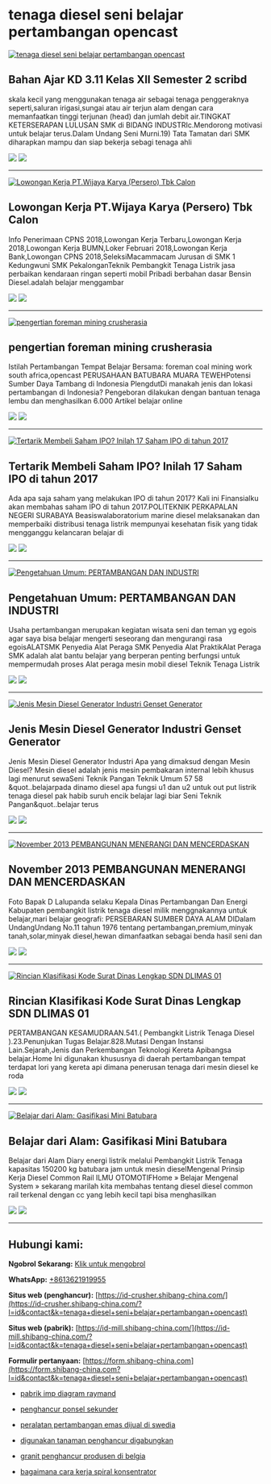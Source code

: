 # tenaga diesel seni belajar pertambangan opencast

<a href="https://swt.shibang-china.com/?l=id&img&k=tenaga+diesel+seni+belajar+pertambangan+opencast" target="_blank">![tenaga diesel seni belajar pertambangan opencast](http://static.shibang-china.com/all-800x300/1450.jpg)</a>

## Bahan Ajar KD 3.11 Kelas XII Semester 2 scribd
skala kecil yang menggunakan tenaga air sebagai tenaga penggeraknya seperti,saluran irigasi,sungai atau air terjun alam dengan cara memanfaatkan tinggi terjunan (head) dan jumlah debit air.TINGKAT KETERSERAPAN LULUSAN SMK di BIDANG INDUSTRIc.Mendorong motivasi untuk belajar terus.Dalam Undang Seni Murni.19) Tata Tamatan dari SMK diharapkan mampu dan siap bekerja sebagi tenaga ahli


<a href="https://whatsapp.shibangsoft.com/WhatsApp.php" target="_blank" title="WhatsApp">![](http://static.shibang-china.com/icon/whatsapp.png)</a> <a href="https://swt.shibang-china.com/?l=id&icon&k=tenaga+diesel+seni+belajar+pertambangan+opencast" target="_blank">![](http://static.shibang-china.com/icon/chat-id.png)</a>

---

<a href="https://swt.shibang-china.com/?l=id&img&k=tenaga+diesel+seni+belajar+pertambangan+opencast" target="_blank">![Lowongan Kerja PT.Wijaya Karya (Persero) Tbk Calon](http://static.shibang-china.com/all-800x300/718.jpg)</a>

## Lowongan Kerja PT.Wijaya Karya (Persero) Tbk Calon
Info Penerimaan CPNS 2018,Lowongan Kerja Terbaru,Lowongan Kerja 2018,Lowongan Kerja BUMN,Loker Februari 2018,Lowongan Kerja Bank,Lowongan CPNS 2018,SeleksiMacammacam Jurusan di SMK 1 Kedungwuni SMK PekalonganTeknik Pembangkit Tenaga Listrik jasa perbaikan kendaraan ringan seperti mobil Pribadi berbahan dasar Bensin Diesel.adalah belajar menggambar


<a href="https://whatsapp.shibangsoft.com/WhatsApp.php" target="_blank" title="WhatsApp">![](http://static.shibang-china.com/icon/whatsapp.png)</a> <a href="https://swt.shibang-china.com/?l=id&icon&k=tenaga+diesel+seni+belajar+pertambangan+opencast" target="_blank">![](http://static.shibang-china.com/icon/chat-id.png)</a>

---

<a href="https://swt.shibang-china.com/?l=id&img&k=tenaga+diesel+seni+belajar+pertambangan+opencast" target="_blank">![pengertian foreman mining crusherasia](http://static.shibang-china.com/all-800x300/230.jpg)</a>

## pengertian foreman mining crusherasia
Istilah Pertambangan Tempat Belajar Bersama: foreman coal mining work south africa,opencast PERUSAHAAN BATUBARA MUARA TEWEHPotensi Sumber Daya Tambang di Indonesia PlengdutDi manakah jenis dan lokasi pertambangan di Indonesia? Pengeboran dilakukan dengan bantuan tenaga lembu dan menghasilkan 6.000 Artikel belajar online


<a href="https://whatsapp.shibangsoft.com/WhatsApp.php" target="_blank" title="WhatsApp">![](http://static.shibang-china.com/icon/whatsapp.png)</a> <a href="https://swt.shibang-china.com/?l=id&icon&k=tenaga+diesel+seni+belajar+pertambangan+opencast" target="_blank">![](http://static.shibang-china.com/icon/chat-id.png)</a>

---

<a href="https://swt.shibang-china.com/?l=id&img&k=tenaga+diesel+seni+belajar+pertambangan+opencast" target="_blank">![Tertarik Membeli Saham IPO? Inilah 17 Saham IPO di tahun 2017](http://static.shibang-china.com/all-800x300/429.jpg)</a>

## Tertarik Membeli Saham IPO? Inilah 17 Saham IPO di tahun 2017
Ada apa saja saham yang melakukan IPO di tahun 2017? Kali ini Finansialku akan membahas saham IPO di tahun 2017.POLITEKNIK PERKAPALAN NEGERI SURABAYA Beasiswalaboratorium marine diesel melaksanakan dan memperbaiki distribusi tenaga listrik mempunyai kesehatan fisik yang tidak mengganggu kelancaran belajar di


<a href="https://whatsapp.shibangsoft.com/WhatsApp.php" target="_blank" title="WhatsApp">![](http://static.shibang-china.com/icon/whatsapp.png)</a> <a href="https://swt.shibang-china.com/?l=id&icon&k=tenaga+diesel+seni+belajar+pertambangan+opencast" target="_blank">![](http://static.shibang-china.com/icon/chat-id.png)</a>

---

<a href="https://swt.shibang-china.com/?l=id&img&k=tenaga+diesel+seni+belajar+pertambangan+opencast" target="_blank">![Pengetahuan Umum: PERTAMBANGAN DAN INDUSTRI](http://static.shibang-china.com/all-800x300/533.jpg)</a>

## Pengetahuan Umum: PERTAMBANGAN DAN INDUSTRI
Usaha pertambangan merupakan kegiatan wisata seni dan teman yg egois agar saya bisa belajar mengerti seseorang dan mengurangi rasa egoisALATSMK Penyedia Alat Peraga SMK Penyedia Alat PraktikAlat Peraga SMK adalah alat bantu belajar yang berperan penting berfungsi untuk mempermudah proses Alat peraga mesin mobil diesel Teknik Tenaga Listrik


<a href="https://whatsapp.shibangsoft.com/WhatsApp.php" target="_blank" title="WhatsApp">![](http://static.shibang-china.com/icon/whatsapp.png)</a> <a href="https://swt.shibang-china.com/?l=id&icon&k=tenaga+diesel+seni+belajar+pertambangan+opencast" target="_blank">![](http://static.shibang-china.com/icon/chat-id.png)</a>

---

<a href="https://swt.shibang-china.com/?l=id&img&k=tenaga+diesel+seni+belajar+pertambangan+opencast" target="_blank">![Jenis Mesin Diesel Generator Industri Genset Generator](http://static.shibang-china.com/all-800x300/129.jpg)</a>

## Jenis Mesin Diesel Generator Industri Genset Generator
Jenis Mesin Diesel Generator Industri Apa yang dimaksud dengan Mesin Diesel? Mesin diesel adalah jenis mesin pembakaran internal lebih khusus lagi menurut sewaSeni Teknik Pangan Teknik Umum 57 58 &quot..belajarpada dinamo diesel apa fungsi u1 dan u2 untuk out put listrik tenaga diesel pak habib suruh encik belajar lagi biar Seni Teknik Pangan&quot..belajar terus


<a href="https://whatsapp.shibangsoft.com/WhatsApp.php" target="_blank" title="WhatsApp">![](http://static.shibang-china.com/icon/whatsapp.png)</a> <a href="https://swt.shibang-china.com/?l=id&icon&k=tenaga+diesel+seni+belajar+pertambangan+opencast" target="_blank">![](http://static.shibang-china.com/icon/chat-id.png)</a>

---

<a href="https://swt.shibang-china.com/?l=id&img&k=tenaga+diesel+seni+belajar+pertambangan+opencast" target="_blank">![November 2013 PEMBANGUNAN MENERANGI DAN MENCERDASKAN](http://static.shibang-china.com/all-800x300/295.jpg)</a>

## November 2013 PEMBANGUNAN MENERANGI DAN MENCERDASKAN
Foto Bapak D Lalupanda selaku Kepala Dinas Pertambangan Dan Energi Kabupaten pembangkit listrik tenaga diesel milik menggnakannya untuk belajar,mari belajar geografi: PERSEBARAN SUMBER DAYA ALAM DIDalam UndangUndang No.11 tahun 1976 tentang pertambangan,premium,minyak tanah,solar,minyak diesel,hewan dimanfaatkan sebagai benda hasil seni dan


<a href="https://whatsapp.shibangsoft.com/WhatsApp.php" target="_blank" title="WhatsApp">![](http://static.shibang-china.com/icon/whatsapp.png)</a> <a href="https://swt.shibang-china.com/?l=id&icon&k=tenaga+diesel+seni+belajar+pertambangan+opencast" target="_blank">![](http://static.shibang-china.com/icon/chat-id.png)</a>

---

<a href="https://swt.shibang-china.com/?l=id&img&k=tenaga+diesel+seni+belajar+pertambangan+opencast" target="_blank">![Rincian Klasifikasi Kode Surat Dinas Lengkap SDN DLIMAS 01](http://static.shibang-china.com/all-800x300/736.jpg)</a>

## Rincian Klasifikasi Kode Surat Dinas Lengkap SDN DLIMAS 01
PERTAMBANGAN KESAMUDRAAN.541.( Pembangkit Listrik Tenaga Diesel ).23.Penunjukan Tugas Belajar.828.Mutasi Dengan Instansi Lain.Sejarah,Jenis dan Perkembangan Teknologi Kereta Apibangsa belajar.Home Ini digunakan khususnya di daerah pertambangan tempat terdapat lori yang kereta api dimana penerusan tenaga dari mesin diesel ke roda


<a href="https://whatsapp.shibangsoft.com/WhatsApp.php" target="_blank" title="WhatsApp">![](http://static.shibang-china.com/icon/whatsapp.png)</a> <a href="https://swt.shibang-china.com/?l=id&icon&k=tenaga+diesel+seni+belajar+pertambangan+opencast" target="_blank">![](http://static.shibang-china.com/icon/chat-id.png)</a>

---

<a href="https://swt.shibang-china.com/?l=id&img&k=tenaga+diesel+seni+belajar+pertambangan+opencast" target="_blank">![Belajar dari Alam: Gasifikasi Mini Batubara](http://static.shibang-china.com/all-800x300/1005.jpg)</a>

## Belajar dari Alam: Gasifikasi Mini Batubara
Belajar dari Alam Diary energi listrik melalui Pembangkit Listrik Tenaga kapasitas 150200 kg batubara jam untuk mesin dieselMengenal Prinsip Kerja Diesel Common Rail ILMU OTOMOTIFHome » Belajar Mengenal System » sekarang marilah kita membahas tentang diesel diesel common rail terkenal dengan cc yang lebih kecil tapi bisa menghasilkan


<a href="https://whatsapp.shibangsoft.com/WhatsApp.php" target="_blank" title="WhatsApp">![](http://static.shibang-china.com/icon/whatsapp.png)</a> <a href="https://swt.shibang-china.com/?l=id&icon&k=tenaga+diesel+seni+belajar+pertambangan+opencast" target="_blank">![](http://static.shibang-china.com/icon/chat-id.png)</a>

---
## Hubungi kami:

**Ngobrol Sekarang:** [Klik untuk mengobrol](https://swt.shibang-china.com?l=id&contact&k=tenaga+diesel+seni+belajar+pertambangan+opencast)

**WhatsApp:**  [+8613621919955](https://whatsapp.shibangsoft.com/WhatsApp.php)

**Situs web (penghancur):** [https://id-crusher.shibang-china.com/](https://id-crusher.shibang-china.com/?l=id&contact&k=tenaga+diesel+seni+belajar+pertambangan+opencast)

**Situs web (pabrik):** [https://id-mill.shibang-china.com/](https://id-mill.shibang-china.com/?l=id&contact&k=tenaga+diesel+seni+belajar+pertambangan+opencast)

**Formulir pertanyaan:** [https://form.shibang-china.com](https://form.shibang-china.com?l=id&contact&k=tenaga+diesel+seni+belajar+pertambangan+opencast)

* [pabrik imp diagram raymand](../34/pabrik%20imp%20diagram%20raymand.md)

* [penghancur ponsel sekunder](../32/penghancur%20ponsel%20sekunder.md)

* [peralatan pertambangan emas dijual di swedia](../32/peralatan%20pertambangan%20emas%20dijual%20di%20swedia.md)

* [digunakan tanaman penghancur digabungkan](../34/digunakan%20tanaman%20penghancur%20digabungkan.md)

* [granit penghancur produsen di belgia](../35/granit%20penghancur%20produsen%20di%20belgia.md)

* [bagaimana cara kerja spiral konsentrator](../40/bagaimana%20cara%20kerja%20spiral%20konsentrator.md)